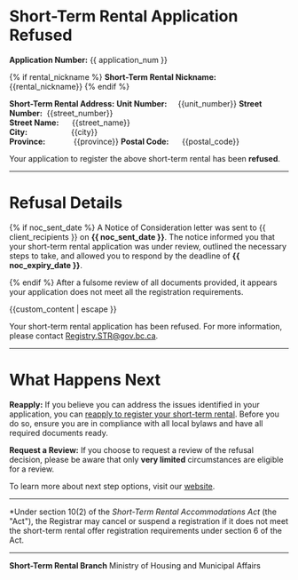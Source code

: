 # Short-Term Rental Application Refused

**Application Number:**
{{ application_num }}

{% if rental_nickname %}
**Short-Term Rental Nickname:**
{{rental_nickname}}
{% endif %}

**Short-Term Rental Address:**
**Unit Number:**&nbsp;&nbsp;&nbsp;&nbsp;&nbsp;{{unit_number}}
**Street Number:**&nbsp;  {{street_number}}  
**Street Name:**&nbsp;&nbsp;&nbsp;&nbsp;&nbsp;    {{street_name}}  
**City:**&nbsp;&nbsp;&nbsp;&nbsp;&nbsp;&nbsp;&nbsp;&nbsp;&nbsp;&nbsp;&nbsp;&nbsp;&nbsp;&nbsp;&nbsp;&nbsp;&nbsp;&nbsp;&nbsp;&nbsp;{{city}}  
**Province:**&nbsp;&nbsp;&nbsp;&nbsp;&nbsp;&nbsp;&nbsp;&nbsp;&nbsp;&nbsp;&nbsp;&nbsp;&nbsp;{{province}}
**Postal Code:**&nbsp;&nbsp;&nbsp;&nbsp;&nbsp;&nbsp;{{postal_code}}

Your application to register the above short-term rental has been **refused**.

---

# Refusal Details

{% if noc_sent_date %}
A Notice of Consideration letter was sent to {{ client_recipients }} on **{{ noc_sent_date }}**. The notice informed you that your short-term rental application was under review, outlined the necessary steps to take, and allowed you to respond by the deadline of **{{ noc_expiry_date }}**.

{% endif %}
After a fulsome review of all documents provided, it appears your application does not meet all the registration requirements.

{{custom_content | escape }}

Your short-term rental application has been refused. For more information, please contact [Registry.STR@gov.bc.ca](mailto:Registry.STR@gov.bc.ca).

---

# What Happens Next
**Reapply:**  If you believe you can address the issues identified in your application, you can [reapply to register your short-term rental](https://www2.gov.bc.ca/gov/content/housing-tenancy/short-term-rentals/registry/host-registration). Before you do so, ensure you are in compliance with all local bylaws and have all required documents ready.

**Request a Review:** If you choose to request a review of the refusal decision, please be aware that only **very limited** circumstances are eligible for a review.

To learn more about next step options, visit our [website](https://www2.gov.bc.ca/gov/content/housing-tenancy/short-term-rentals/registry/host-registration#afteryouapply).

---
*Under section 10(2) of the _Short-Term Rental Accommodations Act_ (the "Act"), the Registrar may cancel or suspend a registration if it does not meet the short-term rental offer registration requirements under section 6 of the Act.

---

**Short-Term Rental Branch**
Ministry of Housing and Municipal Affairs
